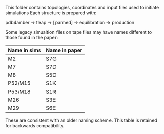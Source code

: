 This folder contains topologies, coordinates and input files used to initiate simulations
Each structure is prepared with:

 pdb4amber -> tleap -> [parmed] -> equilibration -> production


Some legacy simualtion files on tape files may have names different to those found in the paper:

| Name in sims | Name in paper |
|--------------|---------------|
| M2           | S7G           |
| M7           | S7D           |
| M8           | S5D           |
| P52/M15      | S1K           |
| P53/M18      | S1R           |
| M26          | S3E           |
| M29          | S6E           |

These are consistent with an older naming scheme. This table is retained for backwards compatibility.

